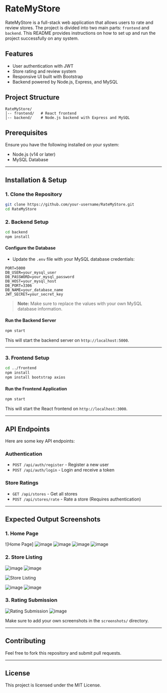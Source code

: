 # RateMyStore

RateMyStore is a full-stack web application that allows users to rate and review stores. The project is divided into two main parts: `frontend` and `backend`. This README provides instructions on how to set up and run the project successfully on any system.

## Features
- User authentication with JWT
- Store rating and review system
- Responsive UI built with Bootstrap
- Backend powered by Node.js, Express, and MySQL

## Project Structure
```
RateMyStore/
│-- frontend/   # React frontend
│-- backend/    # Node.js backend with Express and MySQL
```

## Prerequisites
Ensure you have the following installed on your system:
- Node.js (v14 or later)
- MySQL Database

---

## Installation & Setup

### 1. Clone the Repository
```sh
git clone https://github.com/your-username/RateMyStore.git
cd RateMyStore
```

### 2. Backend Setup
```sh
cd backend
npm install
```

#### Configure the Database
- Update the `.env` file with your MySQL database credentials:

```env
PORT=5000
DB_USER=your_mysql_user
DB_PASSWORD=your_mysql_password
DB_HOST=your_mysql_host
DB_PORT=3306
DB_NAME=your_database_name
JWT_SECRET=your_secret_key
```

> **Note:** Make sure to replace the values with your own MySQL database information.

#### Run the Backend Server
```sh
npm start
```

This will start the backend server on `http://localhost:5000`.

---

### 3. Frontend Setup
```sh
cd ../frontend
npm install
npm install bootstrap axios
```

#### Run the Frontend Application
```sh
npm start
```

This will start the React frontend on `http://localhost:3000`.

---

## API Endpoints
Here are some key API endpoints:

### Authentication
- `POST /api/auth/register` - Register a new user
- `POST /api/auth/login` - Login and receive a token

### Store Ratings
- `GET /api/stores` - Get all stores
- `POST /api/stores/rate` - Rate a store (Requires authentication)

---

## Expected Output Screenshots
### 1. Home Page
![Home Page]
![image](https://github.com/user-attachments/assets/a4599188-af7d-495c-9561-f261359fe312)
![image](https://github.com/user-attachments/assets/03c5b9f7-12e6-438f-be80-961d9bfa26c7)
![image](https://github.com/user-attachments/assets/7c07ed63-8459-4866-a971-40ecf00246b4)
![image](https://github.com/user-attachments/assets/caabe26c-84e8-4fbf-9fec-19ad6f08431d)


### 2. Store Listing
![image](https://github.com/user-attachments/assets/4b3e983d-803c-47ef-a02b-3a24d365ab6f)
![image](https://github.com/user-attachments/assets/ed41ef99-8e29-4828-925e-97490b068521)

![Store Listing](screenshots/store-listing.png)

![image](https://github.com/user-attachments/assets/f08f8870-67c0-4042-aee0-3a154b063f4b)
![image](https://github.com/user-attachments/assets/46c5bed4-0f27-4fa3-a370-3ae50832ac57)


### 3. Rating Submission
![Rating Submission](screenshots/rating.png)
![image](https://github.com/user-attachments/assets/e82df148-fcb0-47ca-8483-b7982a2cf914)


Make sure to add your own screenshots in the `screenshots/` directory.

---

## Contributing
Feel free to fork this repository and submit pull requests.

---

## License
This project is licensed under the MIT License.

